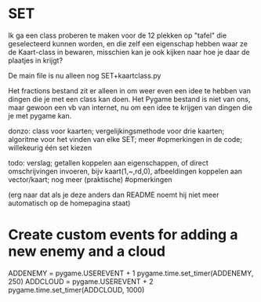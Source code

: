 # SET
Ik ga een class proberen te maken voor de 12 plekken op "tafel" die geselecteerd kunnen worden, en die zelf een eigenschap hebben waar ze de Kaart-class in bewaren, misschien kan je ook kijken naar hoe je daar de plaatjes in krijgt?

De main file is nu alleen nog
  SET+kaartclass.py

Het fractions bestand zit er alleen in om weer even een idee te hebben van dingen die je met een class kan doen.
Het Pygame bestand is niet van ons, maar gewoon een vb van internet, nu om een idee te krijgen van dingen die je met pygame kan.

donzo:
  class voor kaarten;
  vergelijkingsmethode voor drie kaarten;
  algoritme voor het vinden van elke SET;
  meer #opmerkingen in de code;
  willekeurig één set kiezen

todo:
  verslag;
  getallen koppelen aan eigenschappen, of direct omschrijvingen invoeren, bijv kaart(1,~,rd,0),
  afbeeldingen koppelen aan vector/kaart;
  nog meer (praktische) #opmerkingen

(erg naar dat als je deze anders dan README noemt hij niet meer automatisch op de homepagina staat)

# Create custom events for adding a new enemy and a cloud
ADDENEMY = pygame.USEREVENT + 1
pygame.time.set_timer(ADDENEMY, 250)
ADDCLOUD = pygame.USEREVENT + 2
pygame.time.set_timer(ADDCLOUD, 1000)
